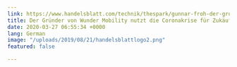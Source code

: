 ```yaml
---
link: https://www.handelsblatt.com/technik/thespark/gunnar-froh-der-gruender-von-wunder-mobility-nutzt-die-coronakrise-fuer-zukaeufe-/25688830.html
title: Der Gründer von Wunder Mobility nutzt die Coronakrise für Zukäufe
date: 2020-03-27 06:55:34 +0000
lang: German
image: "/uploads/2019/08/21/handelsblattlogo2.png"
featured: false

---
```

